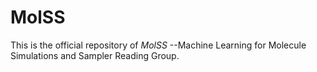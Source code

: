 # MolSS

This is the official repository of *MolSS* --Machine Learning for Molecule Simulations and Sampler Reading Group.